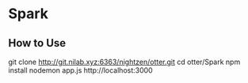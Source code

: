 # Spark

## How to Use
git clone http://git.nilab.xyz:6363/nightzen/otter.git
cd otter/Spark
npm install
nodemon app.js
http://localhost:3000 
